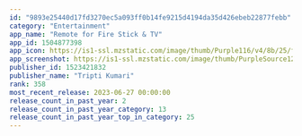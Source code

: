 ```yaml
---
id: "9893e25440d17fd3270ec5a093ff0b14fe9215d4194da35d426ebeb22877febb"
category: "Entertainment"
app_name: "Remote for Fire Stick & TV"
app_id: 1504877398
app_icon: https://is1-ssl.mzstatic.com/image/thumb/Purple116/v4/8b/25/fb/8b25fb9d-5951-e407-dcdc-278885ba6ffb/AppIcon-0-0-1x_U007emarketing-0-0-0-7-0-0-sRGB-0-0-0-GLES2_U002c0-512MB-85-220-0-0.png/1024x1024bb.png
app_screenshot: https://is1-ssl.mzstatic.com/image/thumb/PurpleSource126/v4/28/fa/62/28fa625b-a154-2b65-a6d5-dc1ab54c9a12/b3a711f9-491a-4e3c-b25e-f1dccffb005e_1.jpg/1242x2208bb.png
publisher_id: 1523421832
publisher_name: "Tripti Kumari"
rank: 358
most_recent_release: 2023-06-27 00:00:00
release_count_in_past_year: 2
release_count_in_past_year_category: 13
release_count_in_past_year_top_in_category: 25
---
```

